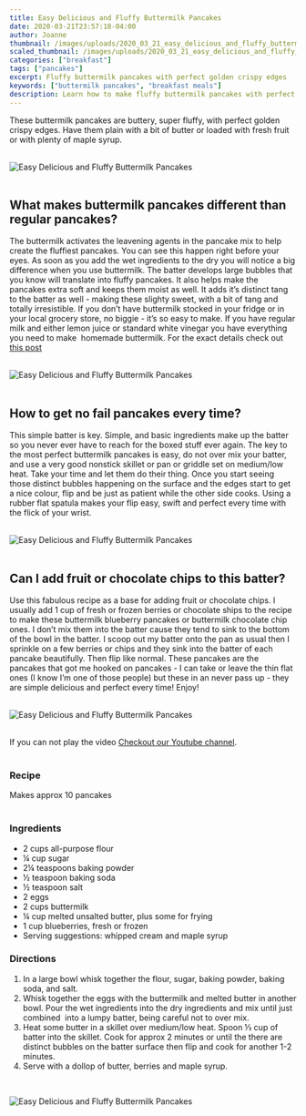 ```yaml
---
title: Easy Delicious and Fluffy Buttermilk Pancakes
date: 2020-03-21T23:57:18-04:00
author: Joanne
thumbnail: /images/uploads/2020_03_21_easy_delicious_and_fluffy_buttermilk_pancakes_1.jpg
scaled_thumbnail: /images/uploads/2020_03_21_easy_delicious_and_fluffy_buttermilk_pancakes_0.jpg
categories: ["breakfast"]
tags: ["pancakes"]
excerpt: Fluffy buttermilk pancakes with perfect golden crispy edges
keywords: ["buttermilk pancakes", "breakfast meals"]
description: Learn how to make fluffy buttermilk pancakes with perfect golden crispy edges. These make the perfect lazy breakfast.
---
```


These buttermilk pancakes are buttery, super fluffy, with perfect golden crispy edges. Have them plain with a bit of butter or loaded with fresh fruit or with plenty of maple syrup.  
</br>
</br>

![Easy Delicious and Fluffy Buttermilk Pancakes](/images/uploads/2020_03_21_easy_delicious_and_fluffy_buttermilk_pancakes_2.jpg)
</br>
</br>

## What makes buttermilk pancakes different than regular pancakes? 

The buttermilk activates the leavening agents in the pancake mix to help create the fluffiest pancakes. You can see this happen right before your eyes. As soon as you add the wet ingredients to the dry you will notice a big difference when you use buttermilk. The batter develops large bubbles that you know will translate into fluffy pancakes. It also helps make the pancakes extra soft and keeps them moist as well. It adds it’s distinct tang to the batter as well - making these slighty sweet, with a bit of tang and totally irresistible. If you don’t have buttermilk stocked in your fridge or in your local grocery store, no biggie - it’s so easy to make. If you have regular milk and either lemon juice or standard white vinegar you have everything you need to make  homemade buttermilk. For the exact details check out [this post](https://www.google.ca/amp/s/www.thekitchn.com/how-to-make-a-quick-easy-buttermilk-substitute-cooking-lessons-from-the-kitchn-185757%3famp=1)
</br>
</br>

![Easy Delicious and Fluffy Buttermilk Pancakes](/images/uploads/2020_03_21_easy_delicious_and_fluffy_buttermilk_pancakes_3.jpg)
</br>
</br>

## How to get no fail pancakes every time?

This simple batter is key. Simple, and basic ingredients make up the batter so you never ever have to reach for the boxed stuff ever again. The key to the most perfect buttermilk pancakes is easy, do not over mix your batter, and use a very good nonstick skillet or pan or griddle set on medium/low heat. Take your time and let them do their thing. Once you start seeing those distinct bubbles happening on the surface and the edges start to get a nice colour, flip and be just as patient while the other side cooks. Using a rubber flat spatula makes your flip easy, swift and perfect every time with the flick of your wrist. 
</br>
</br>

![Easy Delicious and Fluffy Buttermilk Pancakes](/images/uploads/2020_03_21_easy_delicious_and_fluffy_buttermilk_pancakes_4.jpg)
</br>
</br>

## Can I add fruit or chocolate chips to this batter? 

Use this fabulous recipe as a base for adding fruit or chocolate chips. I usually add 1 cup of fresh or frozen berries or chocolate ships to the recipe to make these buttermilk blueberry pancakes or buttermilk chocolate chip ones. I don’t mix them into the batter cause they tend to sink to the bottom of the bowl in the batter. I scoop out my batter onto the pan as usual then I sprinkle on a few berries or chips and they sink into the batter of each pancake beautifully. Then flip like normal. These pancakes are the pancakes that got me hooked on pancakes - I can take or leave the thin flat ones (I know I’m one of those people) but these in an never pass up - they are simple delicious and perfect every time! Enjoy! 
</br>
</br>

![Easy Delicious and Fluffy Buttermilk Pancakes](/images/uploads/2020_03_21_easy_delicious_and_fluffy_buttermilk_pancakes_5.jpg)
</br>
</br>

<div class="mv-video-target mv-video-id-lua0fkfhajz4vo0acukz" data-video-id="lua0fkfhajz4vo0acukz" data-volume="70" data-ratio="16:9"></div>
If you can not play the video <span class="highlight"><a href="https://youtu.be/zS_6njFjx6I">Checkout our Youtube channel</a></span>.
</br>
</br>

### Recipe
Makes approx 10 pancakes
</br>
</br>

### Ingredients
* <span itemprop="ingredients">2 cups all-purpose flour</span>
* <span itemprop="ingredients">¼ cup sugar</span>
* <span itemprop="ingredients">2¼ teaspoons baking powder</span>
* <span itemprop="ingredients">½ teaspoon baking soda</span>
* <span itemprop="ingredients">½ teaspoon salt</span>
* <span itemprop="ingredients">2 eggs</span>
* <span itemprop="ingredients">2 cups buttermilk</span>
* <span itemprop="ingredients">¼ cup melted unsalted butter, plus some for frying</span>
* <span itemprop="ingredients">1 cup blueberries, fresh or frozen</span>
* <span itemprop="ingredients">Serving suggestions: whipped cream and maple syrup </span>

### Directions

1. In a large bowl whisk together the flour, sugar, baking powder, baking soda, and salt.
2. Whisk together the eggs with the buttermilk and melted butter in another bowl. Pour the wet ingredients into the dry ingredients and mix until just combined  into a lumpy batter, being careful not to over mix.
3. Heat some butter in a skillet over medium/low heat. Spoon ⅓ cup of batter into the skillet. Cook for approx 2 minutes or until the there are distinct bubbles on the batter surface then flip and cook for another 1-2 minutes. 
4. Serve with a dollop of butter, berries and maple syrup.

</br>

![Easy Delicious and Fluffy Buttermilk Pancakes](/images/uploads/2020_03_21_easy_delicious_and_fluffy_buttermilk_pancakes_6.jpg)